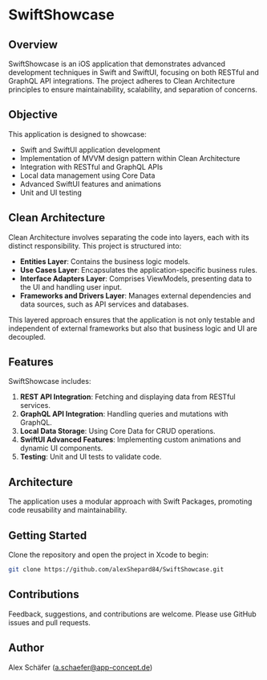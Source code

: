 # SwiftShowcase

## Overview
SwiftShowcase is an iOS application that demonstrates advanced development techniques in Swift and SwiftUI, focusing on both RESTful and GraphQL API integrations. The project adheres to Clean Architecture principles to ensure maintainability, scalability, and separation of concerns.

## Objective
This application is designed to showcase:
- Swift and SwiftUI application development
- Implementation of MVVM design pattern within Clean Architecture
- Integration with RESTful and GraphQL APIs
- Local data management using Core Data
- Advanced SwiftUI features and animations
- Unit and UI testing

## Clean Architecture
Clean Architecture involves separating the code into layers, each with its distinct responsibility. This project is structured into:
- **Entities Layer**: Contains the business logic models.
- **Use Cases Layer**: Encapsulates the application-specific business rules.
- **Interface Adapters Layer**: Comprises ViewModels, presenting data to the UI and handling user input.
- **Frameworks and Drivers Layer**: Manages external dependencies and data sources, such as API services and databases.

This layered approach ensures that the application is not only testable and independent of external frameworks but also that business logic and UI are decoupled.

## Features
SwiftShowcase includes:
1. **REST API Integration**: Fetching and displaying data from RESTful services.
2. **GraphQL API Integration**: Handling queries and mutations with GraphQL.
3. **Local Data Storage**: Using Core Data for CRUD operations.
4. **SwiftUI Advanced Features**: Implementing custom animations and dynamic UI components.
5. **Testing**: Unit and UI tests to validate code.

## Architecture
The application uses a modular approach with Swift Packages, promoting code reusability and maintainability.

## Getting Started
Clone the repository and open the project in Xcode to begin:

```bash
git clone https://github.com/alexShepard84/SwiftShowcase.git
```

## Contributions
Feedback, suggestions, and contributions are welcome. Please use GitHub issues and pull requests.

## Author
Alex Schäfer (a.schaefer@app-concept.de)

